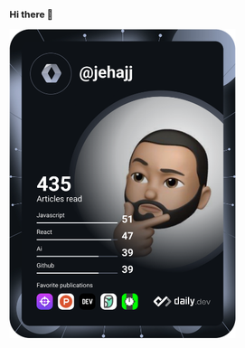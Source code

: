 ### Hi there 👋

<a href="https://app.daily.dev/DailyDevTips"><img src="https://github.com/jehajj/jehajj/blob/master/devcard.svg" width="400" alt="Joseph's Dev Card"/></a>

<!--
**jehajj/jehajj** is a ✨ _special_ ✨ repository because its `README.md` (this file) appears on your GitHub profile.

Here are some ideas to get you started:

- 🔭 I’m currently working on ...
- 🌱 I’m currently learning ...
- 👯 I’m looking to collaborate on ...
- 🤔 I’m looking for help with ...
- 💬 Ask me about ...
- 📫 How to reach me: ...
- 😄 Pronouns: ...
- ⚡ Fun fact: ...
-->

